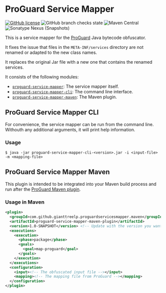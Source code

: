 # ProGuard Service Mapper
[![GitHub license](https://img.shields.io/github/license/GiantTreeLP/proguard-services-mapper)](https://github.com/GiantTreeLP/proguard-services-mapper/blob/main/LICENSE)
![GitHub branch checks state](https://img.shields.io/github/checks-status/GiantTreeLP/proguard-services-mapper/main)
![Maven Central](https://img.shields.io/maven-central/v/com.github.gianttreelp.proguardservicesmapper/proguard-services-mapper)
![Sonatype Nexus (Snapshots)](https://img.shields.io/nexus/s/com.github.gianttreelp.proguardservicesmapper/proguard-services-mapper?server=https%3A%2F%2Foss.sonatype.org)


This is a service mapper for the [ProGuard](https://proguard.sourceforge.io/)
Java bytecode obfuscator.

It fixes the issue that files in the `META-INF/services` directory are not renamed or adapted to the new class names.

It replaces the original Jar file with a new one that contains the renamed services.

It consists of the following modules:

* [`proguard-service-mapper`](#proguard-service-mapper):
  The service mapper itself.
* [`proguard-service-mapper-cli`](#proguard-service-mapper-cli):
  The command line interface.
* [`proguard-service-mapper-maven`](#proguard-service-mapper-maven):
  The Maven plugin.

## ProGuard Service Mapper CLI

For convenience, the service mapper can be run from the command line. Withouth any additional arguments, it will print
help information.

### Usage

```shell
$ java -jar proguard-service-mapper-cli-<version>.jar -i <input-file> -m <mapping-file>
```

## ProGuard Service Mapper Maven

This plugin is intended to be integrated into your Maven build process and run after
the [ProGuard Maven plugin](https://wvengen.github.io/proguard-maven-plugin/).

### Usage in Maven

```xml
<plugin>
  <groupId>com.github.gianttreelp.proguardservicesmapper.maven</groupId>
  <artifactId>proguard-service-mapper-maven-plugin</artifactId>
  <version>1.0-SNAPSHOT</version> <!-- Update with the version you want to use, preferably the latest -->
  <executions>
    <execution>
      <phase>package</phase>
      <goals>
        <goal>map-proguard</goal>
      </goals>
    </execution>
  </executions>
  <configuration>
    <input><!-- The obfuscated input file --></input>
    <mapping><!-- The mapping file from ProGuard --></mapping>
  </configuration>
</plugin>
```
